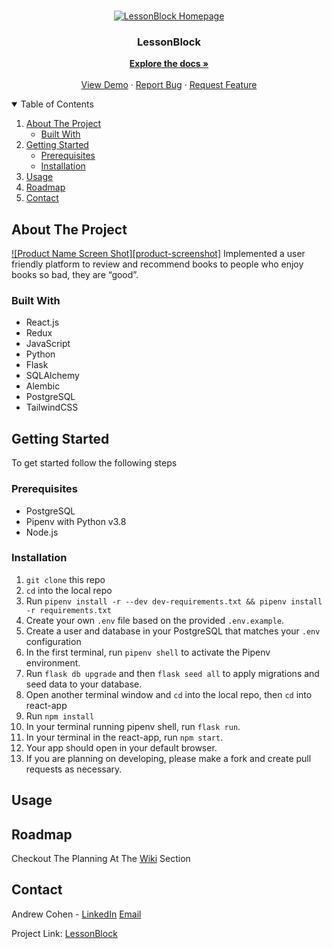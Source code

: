 <!--
*** Thanks for checking out the Best-README-Template. If you have a suggestion
*** that would make this better, please fork the repo and create a pull request
*** or simply open an issue with the tag "enhancement".
*** Thanks again! Now go create something AMAZING! :D
-->




<!-- PROJECT LOGO -->
<br />
<p align="center">
  <a href="https://github.com/andrewscohen/lessonblock">
    <img src="https://user-images.githubusercontent.com/67562159/113812408-0ef98e80-973c-11eb-8ddc-04c330c1ed06.png" alt="LessonBlock Homepage">
  </a>

  <h3 align="center">LessonBlock</h3>

  <p align="center">
    <a href="https://github.com/andrewscohen/lessonblock/wiki"><strong>Explore the docs »</strong></a>
    <br />
    <br />
    <a href="https://lessonblock.herokuapp.com/">View Demo</a>
    ·
    <a href="https://github.com/andrewscohen/lessonblock/issues">Report Bug</a>
    ·
    <a href="https://github.com/andrewscohen/lessonblock/issues">Request Feature</a>
  </p>
</p>



<!-- TABLE OF CONTENTS -->
<details open="open">
  <summary>Table of Contents</summary>
  <ol>
    <li>
      <a href="#about-the-project">About The Project</a>
      <ul>
        <li><a href="#built-with">Built With</a></li>
      </ul>
    </li>
    <li>
      <a href="#getting-started">Getting Started</a>
      <ul>
        <li><a href="#prerequisites">Prerequisites</a></li>
        <li><a href="#installation">Installation</a></li>
      </ul>
    </li>
    <li><a href="#usage">Usage</a></li>
    <li><a href="#roadmap">Roadmap</a></li>
    <li><a href="#contact">Contact</a></li>
  </ol>
</details>



<!-- ABOUT THE PROJECT -->
## About The Project

[![Product Name Screen Shot][product-screenshot]](https://example.com)
Implemented a user friendly platform to review and recommend books to people who enjoy books so bad, they are “good”.


### Built With
- React.js
- Redux
- JavaScript
- Python
- Flask
- SQLAlchemy
- Alembic
- PostgreSQL
- TailwindCSS


<!-- GETTING STARTED -->
## Getting Started

To get started follow the following steps

### Prerequisites
- PostgreSQL
- Pipenv with Python v3.8
- Node.js

### Installation

1. `git clone` this repo
2. `cd` into the local repo
3. Run `pipenv install -r --dev dev-requirements.txt && pipenv install -r requirements.txt`
4. Create your own `.env` file based on the provided `.env.example`.
5. Create a user and database in your PostgreSQL that matches your `.env` configuration
6. In the first terminal, run `pipenv shell` to activate the Pipenv environment.
7. Run `flask db upgrade` and then `flask seed all` to apply migrations and seed data to your database.
8. Open another terminal window and `cd` into the local repo, then `cd` into react-app
9. Run `npm install`
10. In your terminal running pipenv shell, run `flask run`.
11. In your terminal in the react-app, run `npm start`.
12. Your app should open in your default browser.
13. If you are planning on developing, please make a fork and create pull requests as necessary.


<!-- USAGE EXAMPLES -->
## Usage

<!-- ROADMAP -->
## Roadmap

Checkout The Planning At The [Wiki](https://github.com/andrewscohen/lessonblock/wiki) Section

<!-- CONTACT -->
## Contact

Andrew Cohen - [LinkedIn](https://www.linkedin.com/in/mrandrewcohen/) [Email](andrewcohen14@gmail.com)

Project Link: [LessonBlock](https://github.com/andrewscohen/lessonblock)
